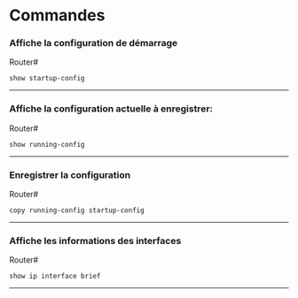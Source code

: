 # Commandes


### Affiche la configuration de démarrage 

Router#

    show startup-config

----
### Affiche la configuration actuelle à enregistrer:

Router#

    show running-config

----
### Enregistrer la configuration

Router#

    copy running-config startup-config

----

### Affiche les informations des interfaces
Router#

    show ip interface brief

----
